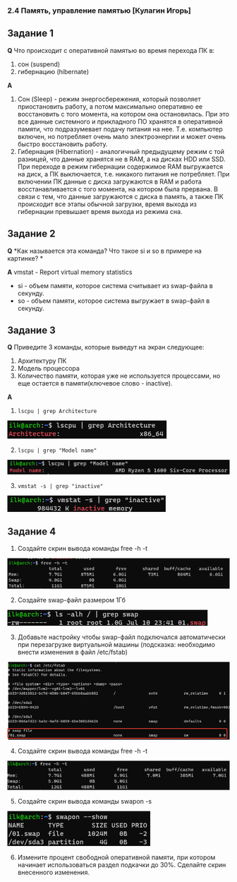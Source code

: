 ### 2.4 Память, управление памятью  [Кулагин Игорь]

## Задание 1
**Q** Что происходит с оперативной памятью во время перехода ПК в:
1. сон (suspend)
2. гибернацию (hibernate)

**A**
1. Сон (Sleep) - режим энергосбережения, который позволяет приостановить работу, а потом максимально оперативно ее восстановить с того момента, на котором она остановилась. При это все данные системного и прикладного ПО хранятся в оперативной памяти, что подразумевает подачу питания на нее. Т.е. компьютер включен, но потребляет очень мало электроэнергии и может очень быстро восстановить работу.
2. Гибернация (Hibernation) - аналогичный предыдущему режим с той разницей, что данные хранятся не в RAM, а на дисках HDD или SSD. При переходе в режим гибернации содержимое RAM выгружается на диск, а ПК выключается, т.е. никакого питания не потребляет. При включении ПК данные с диска загружаются в RAM и работа восстанавливается с того момента, на котором была прервана. В связи с тем, что данные загружаются с диска в память, а также ПК происходит все этапы обычной загрузки, время выхода из гибернации превышает время выхода из режима сна.

## Задание 2
**Q** *Как называется эта команда? Что такое si и so в примере на картинке? *

**A** vmstat - Report virtual memory statistics
- si - объем памяти, которое система считывает из swap-файла в секунду. 
- so - объем памяти, которое система выгружает в swap-файл в секунду.

## Задание 3
**Q**
Приведите 3 команды, которые выведут на экран следующее:

1. Архитектуру ПК
2. Модель процессора
3. Количество памяти, которая уже не используется процессами, но еще остается в памяти(ключевое слово - inactive).

**A**
1. ```lscpu | grep Architecture```

![2.4. Task #3.1 results](screenshots/2.4-3.1.png)

2. ```lscpu | grep "Model name"```

![2.4. Task #3.2 results](screenshots/2.4-3.2.png)

3. ```vmstat -s | grep "inactive"```

![2.4. Task #3.3 results](screenshots/2.4-3.3.png)

## Задание 4
1. Создайте скрин вывода команды free -h -t

![2.4. Task #4.1 results](screenshots/2.4-4.1.png)

2. Создайте swap-файл размером 1Гб

![2.4. Task #4.2 results](screenshots/2.4-4.2.png)

3. Добавьте настройку чтобы swap-файл подключался автоматически при перезагрузке виртуальной машины (подсказка: необходимо внести изменения в файл /etc/fstab)

![2.4. Task #4.3 results](screenshots/2.4-4.3.png)

4. Создайте скрин вывода команды free -h -t

![2.4. Task #4.4 results](screenshots/2.4-4.4.png)

5. Создайте скрин вывода команды swapon -s

![2.4. Task #4.5 results](screenshots/2.4-4.5.png)

6. Измените процент свободной оперативной памяти, при котором начинает использоваться раздел подкачки до 30%. Сделайте скрин внесенного изменения.
